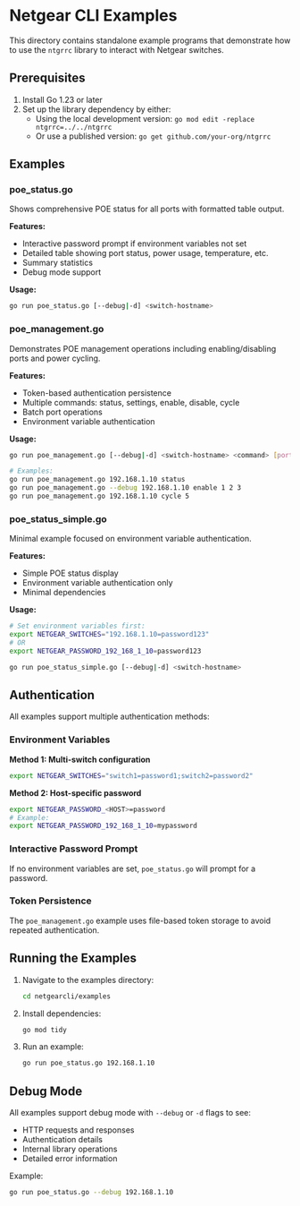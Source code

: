 # Netgear CLI Examples

This directory contains standalone example programs that demonstrate how to use the `ntgrrc` library to interact with Netgear switches.

## Prerequisites

1. Install Go 1.23 or later
2. Set up the library dependency by either:
   - Using the local development version: `go mod edit -replace ntgrrc=../../ntgrrc`
   - Or use a published version: `go get github.com/your-org/ntgrrc`

## Examples

### poe_status.go
Shows comprehensive POE status for all ports with formatted table output.

**Features:**
- Interactive password prompt if environment variables not set
- Detailed table showing port status, power usage, temperature, etc.
- Summary statistics
- Debug mode support

**Usage:**
```bash
go run poe_status.go [--debug|-d] <switch-hostname>
```

### poe_management.go
Demonstrates POE management operations including enabling/disabling ports and power cycling.

**Features:**
- Token-based authentication persistence
- Multiple commands: status, settings, enable, disable, cycle
- Batch port operations
- Environment variable authentication

**Usage:**
```bash
go run poe_management.go [--debug|-d] <switch-hostname> <command> [port-numbers...]

# Examples:
go run poe_management.go 192.168.1.10 status
go run poe_management.go --debug 192.168.1.10 enable 1 2 3
go run poe_management.go 192.168.1.10 cycle 5
```

### poe_status_simple.go
Minimal example focused on environment variable authentication.

**Features:**
- Simple POE status display
- Environment variable authentication only
- Minimal dependencies

**Usage:**
```bash
# Set environment variables first:
export NETGEAR_SWITCHES="192.168.1.10=password123"
# OR
export NETGEAR_PASSWORD_192_168_1_10=password123

go run poe_status_simple.go [--debug|-d] <switch-hostname>
```

## Authentication

All examples support multiple authentication methods:

### Environment Variables

**Method 1: Multi-switch configuration**
```bash
export NETGEAR_SWITCHES="switch1=password1;switch2=password2"
```

**Method 2: Host-specific password**
```bash
export NETGEAR_PASSWORD_<HOST>=password
# Example:
export NETGEAR_PASSWORD_192_168_1_10=mypassword
```

### Interactive Password Prompt
If no environment variables are set, `poe_status.go` will prompt for a password.

### Token Persistence
The `poe_management.go` example uses file-based token storage to avoid repeated authentication.

## Running the Examples

1. Navigate to the examples directory:
   ```bash
   cd netgearcli/examples
   ```

2. Install dependencies:
   ```bash
   go mod tidy
   ```

3. Run an example:
   ```bash
   go run poe_status.go 192.168.1.10
   ```

## Debug Mode

All examples support debug mode with `--debug` or `-d` flags to see:
- HTTP requests and responses
- Authentication details
- Internal library operations
- Detailed error information

Example:
```bash
go run poe_status.go --debug 192.168.1.10
```